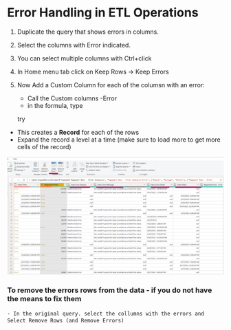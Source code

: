 # Error Handling in ETL Operations

1. Duplicate the query that shows errors in columns.
2. Select the columns with Error indicated.
3. You can select multiple columns with Ctrl+click
4. In Home menu tab click on Keep Rows -> Keep Errors
5. Now Add a Custom Column for each of the columsn with an error:
    - Call the Custom columns <columnname>-Error
    - in the formula, type 
  
    try <columnname>
  
  - This creates a **Record** for each of the rows 
  - Expand the record a level at a time (make sure to load more to get more cells of the record)
    
   
    
![Final Output](https://github.com/sjtalkar/PowerBIModelingDAXLearning/blob/main/Errorlogs.png) 
  
### To remove the errors rows from the data - if you do not have the means to fix them
    - In the original query. select the collumns with the errors and Select Remove Rows (and Remove Errors)
    
    
